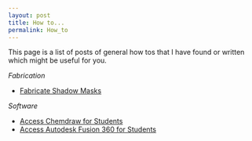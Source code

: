 ```yaml
---
layout: post
title: How to...
permalink: How_to
---
```


This page is a list of posts of general how tos that I have found or written which might be useful for you.

*Fabrication*
* <a href="2022/02/16/Shadow_Masks.html">Fabricate Shadow Masks</a>

*Software*
* <a href="2022/02/17/ChemDraw.html">Access Chemdraw for Students</a>
* <a href="2022/02/18/Fusion360.html">Access Autodesk Fusion 360 for Students</a>